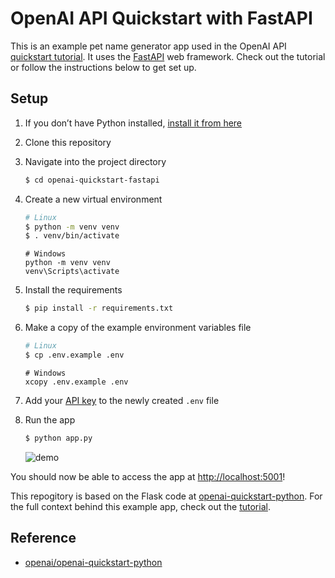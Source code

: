 # OpenAI API Quickstart with FastAPI

This is an example pet name generator app used in the OpenAI API [quickstart tutorial](https://beta.openai.com/docs/quickstart). It uses the [FastAPI](https://fastapi.tiangolo.com/) web framework. Check out the tutorial or follow the instructions below to get set up.

## Setup

1. If you don’t have Python installed, [install it from here](https://www.python.org/downloads/)

2. Clone this repository

3. Navigate into the project directory

   ```bash
   $ cd openai-quickstart-fastapi
   ```

4. Create a new virtual environment

   ```bash
   # Linux
   $ python -m venv venv
   $ . venv/bin/activate
   ```

   ```shell
   # Windows
   python -m venv venv
   venv\Scripts\activate
   ```

5. Install the requirements

   ```bash
   $ pip install -r requirements.txt
   ```

6. Make a copy of the example environment variables file

   ```bash
   # Linux
   $ cp .env.example .env
   ```

   ```shell
   # Windows
   xcopy .env.example .env
   ```

7. Add your [API key](https://beta.openai.com/account/api-keys) to the newly created `.env` file

8. Run the app

   ```bash
   $ python app.py
   ```
   
   ![demo](https://user-images.githubusercontent.com/59533593/173504130-6b36bad6-267a-45b2-96b9-14abe9493ad1.gif)
   
You should now be able to access the app at [http://localhost:5001](http://localhost:5001)! 

This repogitory is based on the Flask code at [openai-quickstart-python](https://github.com/openai/openai-quickstart-python). For the full context behind this example app, check out the [tutorial](https://beta.openai.com/docs/quickstart).

## Reference

- [openai/openai-quickstart-python](https://github.com/openai/openai-quickstart-python)


